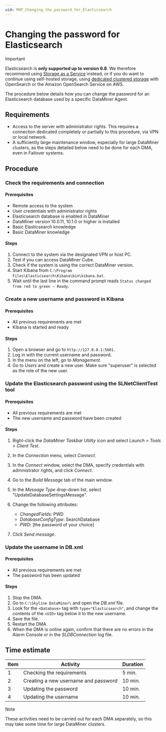 ```yaml
---
uid: MOP_Changing_the_password_for_Elasticsearch
---
```


# Changing the password for Elasticsearch

> [!IMPORTANT]
> Elasticsearch is **only supported up to version 6.8**. We therefore recommend using [Storage as a Service](xref:STaaS) instead, or if you do want to continue using self-hosted storage, using [dedicated clustered storage](xref:Dedicated_clustered_storage) with OpenSearch or the Amazon OpenSearch Service on AWS.

The procedure below details how you can change the password for an Elasticsearch database used by a specific DataMiner Agent.

## Requirements

- Access to the server with administrator rights. This requires a connection dedicated completely or partially to this procedure, via VPN or local network.
- A sufficiently large maintenance window, especially for large DataMiner clusters, as the steps detailed below need to be done for each DMA, even in Failover systems.

## Procedure

### Check the requirements and connection

#### Prerequisites

- Remote access to the system
- User credentials with administrator rights
- Elasticsearch database is enabled in DataMiner
- DataMiner version 10.0.11, 10.1.0 or higher is installed
- Basic Elasticsearch knowledge
- Basic DataMiner knowledge

#### Steps

1. Connect to the system via the designated VPN or host PC.
1. Test if you can access DataMiner Cube.
1. Check if the system is using the correct DataMiner version.
1. Start Kibana from `C:\Program Files\Elasticsearch\Kibana\bin\kibana.bat`.
1. Wait until the last line in the command prompt reads `Status changed from red to green – Ready`.

### Create a new username and password in Kibana

#### Prerequisites

- All previous requirements are met
- Kibana is started and ready

#### Steps

1. Open a browser and go to `http://127.0.0.1:5601`.
1. Log in with the current username and password.
1. In the menu on the left, go to *Management*.
1. Go to *Users* and create a new user. Make sure "superuser" is selected as the role of the new user.

### Update the Elasticsearch password using the SLNetClientTest tool

#### Prerequisites

- All previous requirements are met
- The new username and password have been created

#### Steps

1. Right-click the *DataMiner Taskbar Utility* icon and select *Launch > Tools > Client Test*.
1. In the *Connection* menu, select *Connect*.
1. In the *Connect* window, select the DMA, specify credentials with administrator rights, and click *Connect*.
1. Go to the *Build Message* tab of the main window.
1. In the *Message Type* drop-down list, select "UpdateDatabaseSettingsMessage".
1. Change the following attributes:

    - *ChangedFields*: PWD
    - *DatabaseConfigType*: SearchDatabase
    - *PWD*: [the password of your choice]

1. Click *Send message*.

### Update the username in DB.xml

#### Prerequisites

- All previous requirements are met
- The password has been updated

#### Steps

1. Stop the DMA.
1. Go to `C:\Skyline DataMiner\` and open the *DB.xml* file.
1. Look for the `<Database>` tag with `type="Elasticsearch"`, and change the contents of the `<UID>` tag below it to the new username.
1. Save the file.
1. Restart the DMA.
1. When the DMA is online again, confirm that there are no errors in the Alarm Console or in the *SLDBConnection* log file.

## Time estimate

| Item | Activity | Duration |
|------|----------|----------|
| 1    | Checking the requirements            | 5 min. |
| 2    | Creating a new username and password | 10 min. |
| 3    | Updating the password                | 10 min. |
| 4    | Updating the username                | 10 min. |

> [!NOTE]
> These activities need to be carried out for each DMA separately, so this may take some time for large DataMiner clusters.
